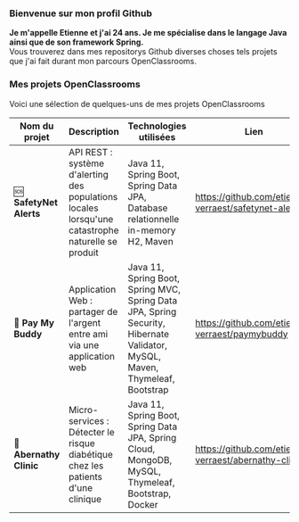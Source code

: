 ### Bienvenue sur mon profil Github
**Je m'appelle Etienne et j'ai 24 ans. Je me spécialise dans le langage Java ainsi que de son framework Spring.** <br>
Vous trouverez dans mes repositorys Github diverses choses tels projets que j'ai fait durant mon parcours OpenClassrooms.

### Mes projets OpenClassrooms
Voici une sélection de quelques-uns de mes projets OpenClassrooms

| Nom du projet                 | Description                                                 | Technologies utilisées                                   | Lien      |
|-------------------------------|-------------------------------------------------------------|----------------------------------------------------------|-----------|
| :sos: **SafetyNet Alerts**        | API REST : système d'alerting des populations locales lorsqu'une catastrophe naturelle se produit | Java 11, Spring Boot, Spring Data JPA, Database relationnelle in-memory H2, Maven | https://github.com/etienne-verraest/safetynet-alerts |
| :money_with_wings: **Pay My Buddy** | Application Web : partager de l'argent entre ami via une application web | Java 11, Spring Boot, Spring MVC, Spring Data JPA, Spring Security, Hibernate Validator, MySQL, Maven, Thymeleaf, Bootstrap | https://github.com/etienne-verraest/paymybuddy |
| :hospital: **Abernathy Clinic** | Micro-services : Détecter le risque diabétique chez les patients d'une clinique | Java 11, Spring Boot, Spring Data JPA, Spring Cloud, MongoDB, MySQL, Thymeleaf, Bootstrap, Docker | https://github.com/etienne-verraest/abernathy-clinic |
